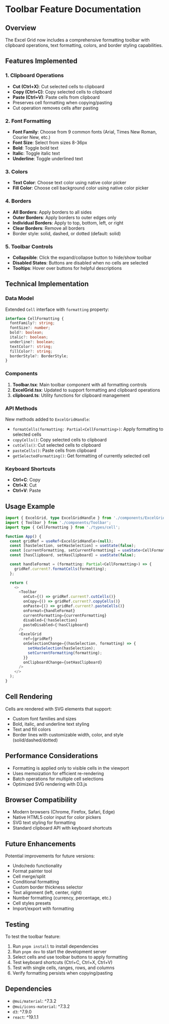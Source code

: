# Toolbar Feature Documentation

## Overview
The Excel Grid now includes a comprehensive formatting toolbar with clipboard operations, text formatting, colors, and border styling capabilities.

## Features Implemented

### 1. Clipboard Operations
- **Cut (Ctrl+X)**: Cut selected cells to clipboard
- **Copy (Ctrl+C)**: Copy selected cells to clipboard
- **Paste (Ctrl+V)**: Paste cells from clipboard
- Preserves cell formatting when copying/pasting
- Cut operation removes cells after pasting

### 2. Font Formatting
- **Font Family**: Choose from 9 common fonts (Arial, Times New Roman, Courier New, etc.)
- **Font Size**: Select from sizes 8-36px
- **Bold**: Toggle bold text
- **Italic**: Toggle italic text
- **Underline**: Toggle underlined text

### 3. Colors
- **Text Color**: Choose text color using native color picker
- **Fill Color**: Choose cell background color using native color picker

### 4. Borders
- **All Borders**: Apply borders to all sides
- **Outer Borders**: Apply borders to outer edges only
- **Individual Borders**: Apply to top, bottom, left, or right
- **Clear Borders**: Remove all borders
- Border style: solid, dashed, or dotted (default: solid)

### 5. Toolbar Controls
- **Collapsible**: Click the expand/collapse button to hide/show toolbar
- **Disabled States**: Buttons are disabled when no cells are selected
- **Tooltips**: Hover over buttons for helpful descriptions

## Technical Implementation

### Data Model
Extended `Cell` interface with `formatting` property:
```typescript
interface CellFormatting {
  fontFamily?: string;
  fontSize?: number;
  bold?: boolean;
  italic?: boolean;
  underline?: boolean;
  textColor?: string;
  fillColor?: string;
  borderStyle?: BorderStyle;
}
```

### Components
1. **Toolbar.tsx**: Main toolbar component with all formatting controls
2. **ExcelGrid.tsx**: Updated to support formatting and clipboard operations
3. **clipboard.ts**: Utility functions for clipboard management

### API Methods
New methods added to `ExcelGridHandle`:
- `formatCells(formatting: Partial<CellFormatting>)`: Apply formatting to selected cells
- `copyCells()`: Copy selected cells to clipboard
- `cutCells()`: Cut selected cells to clipboard
- `pasteCells()`: Paste cells from clipboard
- `getSelectedFormatting()`: Get formatting of currently selected cell

### Keyboard Shortcuts
- **Ctrl+C**: Copy
- **Ctrl+X**: Cut
- **Ctrl+V**: Paste

## Usage Example

```typescript
import { ExcelGrid, type ExcelGridHandle } from './components/ExcelGrid';
import { Toolbar } from './components/Toolbar';
import type { CellFormatting } from './types/cell';

function App() {
  const gridRef = useRef<ExcelGridHandle>(null);
  const [hasSelection, setHasSelection] = useState(false);
  const [currentFormatting, setCurrentFormatting] = useState<CellFormatting | undefined>();
  const [hasClipboard, setHasClipboard] = useState(false);

  const handleFormat = (formatting: Partial<CellFormatting>) => {
    gridRef.current?.formatCells(formatting);
  };

  return (
    <>
      <Toolbar
        onCut={() => gridRef.current?.cutCells()}
        onCopy={() => gridRef.current?.copyCells()}
        onPaste={() => gridRef.current?.pasteCells()}
        onFormat={handleFormat}
        currentFormatting={currentFormatting}
        disabled={!hasSelection}
        pasteDisabled={!hasClipboard}
      />
      <ExcelGrid
        ref={gridRef}
        onSelectionChange={(hasSelection, formatting) => {
          setHasSelection(hasSelection);
          setCurrentFormatting(formatting);
        }}
        onClipboardChange={setHasClipboard}
      />
    </>
  );
}
```

## Cell Rendering

Cells are rendered with SVG elements that support:
- Custom font families and sizes
- Bold, italic, and underline text styling
- Text and fill colors
- Border lines with customizable width, color, and style (solid/dashed/dotted)

## Performance Considerations

- Formatting is applied only to visible cells in the viewport
- Uses memoization for efficient re-rendering
- Batch operations for multiple cell selections
- Optimized SVG rendering with D3.js

## Browser Compatibility

- Modern browsers (Chrome, Firefox, Safari, Edge)
- Native HTML5 color input for color pickers
- SVG text styling for formatting
- Standard clipboard API with keyboard shortcuts

## Future Enhancements

Potential improvements for future versions:
- Undo/redo functionality
- Format painter tool
- Cell merge/split
- Conditional formatting
- Custom border thickness selector
- Text alignment (left, center, right)
- Number formatting (currency, percentage, etc.)
- Cell styles presets
- Import/export with formatting

## Testing

To test the toolbar feature:
1. Run `pnpm install` to install dependencies
2. Run `pnpm dev` to start the development server
3. Select cells and use toolbar buttons to apply formatting
4. Test keyboard shortcuts (Ctrl+C, Ctrl+X, Ctrl+V)
5. Test with single cells, ranges, rows, and columns
6. Verify formatting persists when copying/pasting

## Dependencies

- `@mui/material`: ^7.3.2
- `@mui/icons-material`: ^7.3.2
- `d3`: ^7.9.0
- `react`: ^19.1.1
